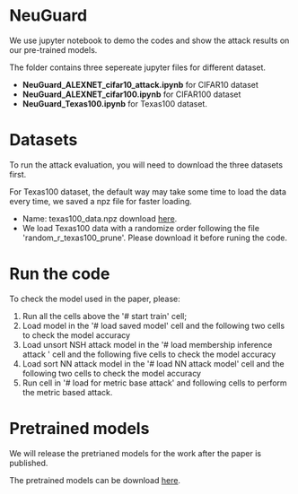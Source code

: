 # NeuGuard

We use jupyter notebook to demo the codes and show the attack results on our pre-trained models.

The folder contains three sepereate jupyter files for different dataset.

- **NeuGuard_ALEXNET_cifar10_attack.ipynb** for CIFAR10 dataset
- **NeuGuard_ALEXNET_cifar100.ipynb** for CIFAR100 dataset
- **NeuGuard_Texas100.ipynb** for Texas100 dataset.


# Datasets
To run the attack evaluation, you will need to download the three datasets first.

For Texas100 dataset, the default way may take some time to load the data every time, we saved a npz file for faster loading. 
- Name: texas100_data.npz download [here](https://drive.google.com/file/d/1G9-oWyLqiSTDuB2ku6xYY7MVWOur6OOA/view?usp=sharing).
- We load Texas100 data with a randomize order following the file 'random_r_texas100_prune'. Please download it before runing the code.



# Run the code

To check the model used in the paper, please:
1. Run all the cells above the '# start train' cell;
2. Load model in the '# load saved model' cell and the following two cells to check the model accuracy
3. Load unsort NSH attack model in the '# load membership inference attack ' cell and the following five cells to check the model accuracy
4. Load sort NN attack model in the '# load NN attack model' cell and the following two cells to check the model accuracy
5. Run cell in '# load for metric base attack' and following cells to perform the metric based attack.


# Pretrained models 

We will release the pretrianed models for the work after the paper is published.

The pretrained models can be download [here](https://drive.google.com/drive/folders/1qjPOpicHpCoKcdmL2Iko5f7P6ho5MrIq?usp=sharing).

